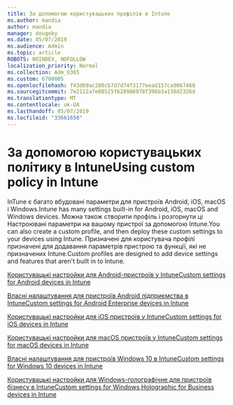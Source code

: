 ```yaml
---
title: За допомогою користувацьких профілів в Intune
ms.author: mandia
author: mandia
manager: dougeby
ms.date: 05/07/2019
ms.audience: Admin
ms.topic: article
ROBOTS: NOINDEX, NOFOLLOW
localization_priority: Normal
ms.collection: Adm_O365
ms.custom: 6700005
ms.openlocfilehash: f43db9ac288cb7d7d74f3177eead157ca9067468
ms.sourcegitcommit: 7e2122a7e08525f628986978f396b3a138d2326d
ms.translationtype: MT
ms.contentlocale: uk-UA
ms.lasthandoff: 05/07/2019
ms.locfileid: "33661650"
---
```

# <a name="using-custom-policy-in-intune"></a><span data-ttu-id="ee5ea-102">За допомогою користувацьких політику в Intune</span><span class="sxs-lookup"><span data-stu-id="ee5ea-102">Using custom policy in Intune</span></span>

<span data-ttu-id="ee5ea-103">InTune є багато вбудовані параметри для пристроїв Android, iOS, macOS і Windows.</span><span class="sxs-lookup"><span data-stu-id="ee5ea-103">Intune has many settings built-in for Android, iOS, macOS and Windows devices.</span></span> <span data-ttu-id="ee5ea-104">Можна також створити профіль і розгорнути ці Настроювані параметри на вашому пристрої за допомогою Intune.</span><span class="sxs-lookup"><span data-stu-id="ee5ea-104">You can also create a custom profile, and then deploy these custom settings to your devices using Intune.</span></span> <span data-ttu-id="ee5ea-105">Призначені для користувача профілі призначені для додавання параметрів пристрою та функції, які не призначених Intune.</span><span class="sxs-lookup"><span data-stu-id="ee5ea-105">Custom profiles are designed to add device settings and features that aren't built in to Intune.</span></span>

[<span data-ttu-id="ee5ea-106">Користувацькі настройки для Android-пристроїв у Intune</span><span class="sxs-lookup"><span data-stu-id="ee5ea-106">Custom settings for Android devices in Intune</span></span>](https://docs.microsoft.com/intune/custom-settings-android)

[<span data-ttu-id="ee5ea-107">Власні налаштування для пристроїв Android підприємства в Intune</span><span class="sxs-lookup"><span data-stu-id="ee5ea-107">Custom settings for Android Enterprise devices in Intune</span></span>](https://docs.microsoft.com/intune/custom-settings-android-for-work)

[<span data-ttu-id="ee5ea-108">Користувацькі настройки для iOS пристроїв у Intune</span><span class="sxs-lookup"><span data-stu-id="ee5ea-108">Custom settings for iOS devices in Intune</span></span>](https://docs.microsoft.com/intune/custom-settings-ios)

[<span data-ttu-id="ee5ea-109">Користувацькі настройки для macOS пристроїв у Intune</span><span class="sxs-lookup"><span data-stu-id="ee5ea-109">Custom settings for macOS devices in Intune</span></span>](https://docs.microsoft.com/intune/custom-settings-macos)

[<span data-ttu-id="ee5ea-110">Власні налаштування для пристроїв Windows 10 в Intune</span><span class="sxs-lookup"><span data-stu-id="ee5ea-110">Custom settings for Windows 10 devices in Intune</span></span>](https://docs.microsoft.com/intune/custom-settings-windows-10)

[<span data-ttu-id="ee5ea-111">Користувацькі настройки для Windows-голографічне для пристроїв бізнесу в Intune</span><span class="sxs-lookup"><span data-stu-id="ee5ea-111">Custom settings for Windows Holographic for Business devices in Intune</span></span>](https://docs.microsoft.com/intune/custom-settings-windows-holographic)